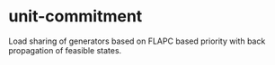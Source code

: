 # unit-commitment
Load sharing of generators based on FLAPC based priority with back propagation of feasible states.
